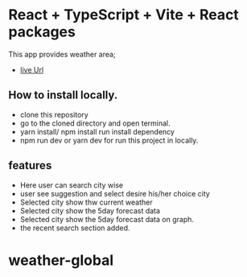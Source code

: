 # React + TypeScript + Vite + React packages

This app provides weather area;

- [live Url](https://weather-app-global2.netlify.app/)

## How to install locally.
- clone this repository
- go to the cloned directory and open terminal.
- yarn install/ npm install run install dependency
- npm run dev or yarn dev for run this project in locally.

## features
- Here user can search city wise
- user see suggestion and select desire his/her choice city
- Selected city show thw current weather
- Selected city show the 5day forecast data
- Selected city show the 5day forecast data on graph.
- the recent search section added.

# weather-global
